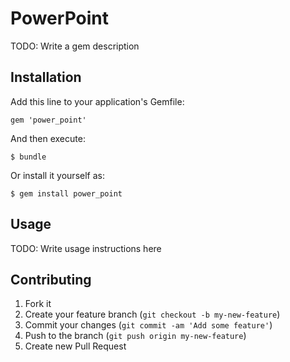 # PowerPoint

TODO: Write a gem description

## Installation

Add this line to your application's Gemfile:

    gem 'power_point'

And then execute:

    $ bundle

Or install it yourself as:

    $ gem install power_point

## Usage

TODO: Write usage instructions here

## Contributing

1. Fork it
2. Create your feature branch (`git checkout -b my-new-feature`)
3. Commit your changes (`git commit -am 'Add some feature'`)
4. Push to the branch (`git push origin my-new-feature`)
5. Create new Pull Request
